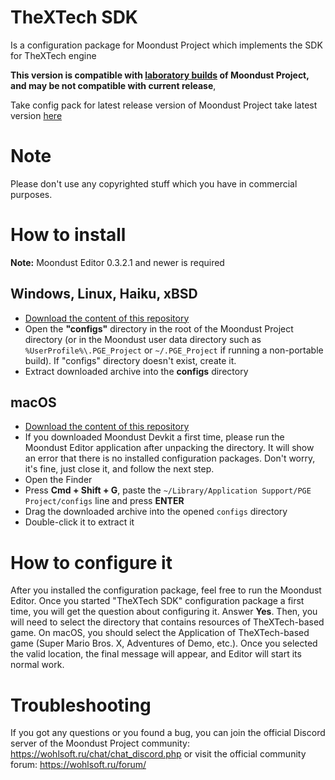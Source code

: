 # TheXTech SDK

Is a configuration package for Moondust Project which implements the SDK for TheXTech engine

**This version is compatible with [laboratory builds](http://wohlsoft.ru/docs/_laboratory/) of Moondust Project, and may be not compatible with current release**,

Take config pack for latest release version of Moondust Project take latest version [here](http://wohlsoft.ru/config_packs/pack_info.php?pack=XTechSDK/)

# Note
Please don't use any copyrighted stuff which you have in commercial purposes.

# How to install
**Note:** Moondust Editor 0.3.2.1 and newer is required

## Windows, Linux, Haiku, xBSD
* [Download the content of this repository](https://github.com/Wohlstand/TheXTech-SDK/archive/refs/heads/main.zip)
* Open the **"configs"** directory in the root of the Moondust Project directory (or in the Moondust user data directory such as `%UserProfile%\.PGE_Project` or `~/.PGE_Project` if running a non-portable build). If "configs" directory doesn't exist, create it.
* Extract downloaded archive into the **configs** directory

## macOS
* [Download the content of this repository](https://github.com/Wohlstand/TheXTech-SDK/archive/refs/heads/main.zip)
* If you downloaded Moondust Devkit a first time, please run the Moondust Editor application after unpacking the directory. It will show an error that there is no installed configuration packages. Don't worry, it's fine, just close it, and follow the next step.
* Open the Finder
* Press **Cmd + Shift + G**, paste the `~/Library/Application Support/PGE Project/configs` line and press **ENTER**
* Drag the downloaded archive into the opened `configs` directory
* Double-click it to extract it

# How to configure it
After you installed the configuration package, feel free to run the Moondust Editor. Once you started "TheXTech SDK" configuration package a first time, you will get the question about configuring it. Answer **Yes**. Then, you will need to select the directory that contains resources of TheXTech-based game. On macOS, you should select the Application of TheXTech-based game (Super Mario Bros. X, Adventures of Demo, etc.). Once you selected the valid location, the final message will appear, and Editor will start its normal work.

# Troubleshooting
If you got any questions or you found a bug, you can join the official Discord server of the Moondust Project community: https://wohlsoft.ru/chat/chat_discord.php or visit the official community forum: https://wohlsoft.ru/forum/
